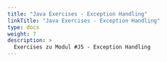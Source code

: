 ```yaml
---
title: "Java Exercises - Exception Handling"
linkTitle: "Java Exercises - Exception Handling"
type: docs
weight: 7
description: >
  Exercises zu Modul #J5 - Exception Handling
---
```

